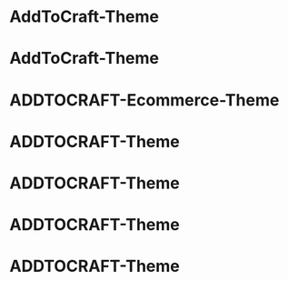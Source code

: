 # AddToCraft-Theme
# AddToCraft-Theme
# ADDTOCRAFT-Ecommerce-Theme
# ADDTOCRAFT-Theme
# ADDTOCRAFT-Theme
# ADDTOCRAFT-Theme
# ADDTOCRAFT-Theme
